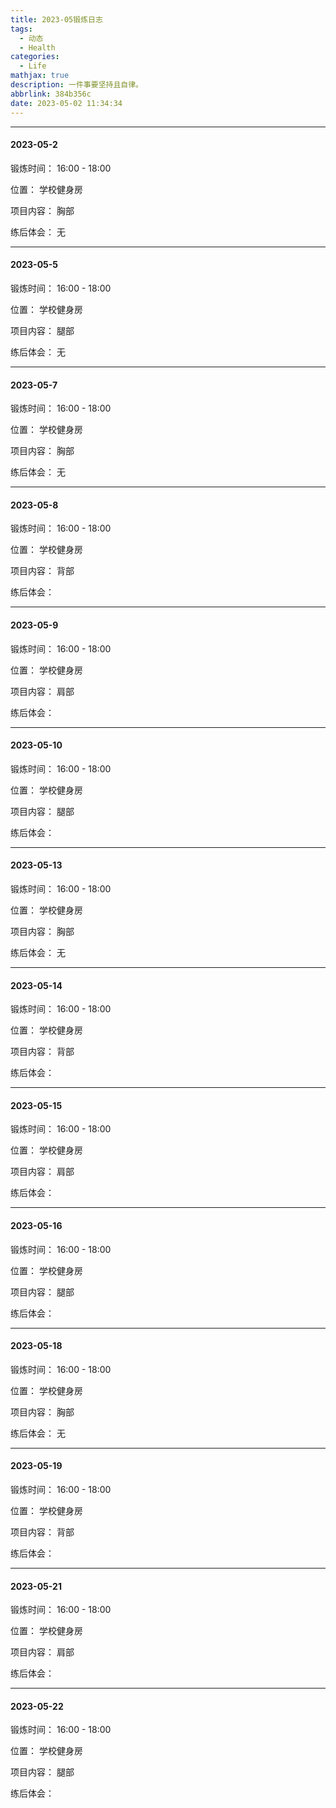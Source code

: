 ```yaml
---
title: 2023-05锻炼日志
tags:
  - 动态
  - Health
categories:
  - Life
mathjax: true
description: 一件事要坚持且自律。
abbrlink: 384b356c
date: 2023-05-02 11:34:34
---
```


---

#### 2023-05-2

锻炼时间： 16:00 - 18:00

位置： 学校健身房

项目内容： 胸部

练后体会： 无

---

#### 2023-05-5

锻炼时间： 16:00 - 18:00

位置： 学校健身房

项目内容： 腿部

练后体会： 无

---

#### 2023-05-7

锻炼时间： 16:00 - 18:00

位置： 学校健身房

项目内容： 胸部

练后体会： 无

---

#### 2023-05-8

锻炼时间： 16:00 - 18:00

位置： 学校健身房

项目内容： 背部

练后体会： 



---

#### 2023-05-9

锻炼时间： 16:00 - 18:00

位置： 学校健身房

项目内容： 肩部

练后体会： 



---

#### 2023-05-10

锻炼时间： 16:00 - 18:00

位置： 学校健身房

项目内容： 腿部

练后体会： 



---

#### 2023-05-13

锻炼时间： 16:00 - 18:00

位置： 学校健身房

项目内容： 胸部

练后体会： 无

---

#### 2023-05-14

锻炼时间： 16:00 - 18:00

位置： 学校健身房

项目内容： 背部

练后体会： 



---

#### 2023-05-15

锻炼时间： 16:00 - 18:00

位置： 学校健身房

项目内容： 肩部

练后体会： 



---

#### 2023-05-16

锻炼时间： 16:00 - 18:00

位置： 学校健身房

项目内容： 腿部

练后体会： 



---

#### 2023-05-18

锻炼时间： 16:00 - 18:00

位置： 学校健身房

项目内容： 胸部

练后体会： 无

---

#### 2023-05-19

锻炼时间： 16:00 - 18:00

位置： 学校健身房

项目内容： 背部

练后体会： 



---

#### 2023-05-21

锻炼时间： 16:00 - 18:00

位置： 学校健身房

项目内容： 肩部

练后体会： 



---

#### 2023-05-22

锻炼时间： 16:00 - 18:00

位置： 学校健身房

项目内容： 腿部

练后体会： 

